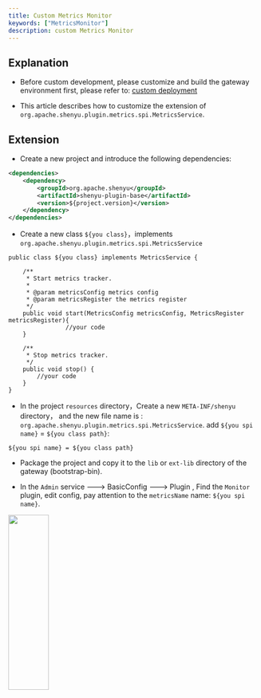 ```yaml
---
title: Custom Metrics Monitor
keywords: ["MetricsMonitor"]
description: custom Metrics Monitor
---
```



## Explanation

* Before custom development, please customize and build the gateway environment first, please refer to: [custom deployment](../../deployment/deployment-custom)

* This article describes how to customize the extension of  `org.apache.shenyu.plugin.metrics.spi.MetricsService`.

## Extension

* Create a new project and introduce the following dependencies:

```xml
<dependencies>
    <dependency>
        <groupId>org.apache.shenyu</groupId>
        <artifactId>shenyu-plugin-base</artifactId>
        <version>${project.version}</version>
    </dependency>
</dependencies>
```

* Create a new class `${you class}`，implements `org.apache.shenyu.plugin.metrics.spi.MetricsService`

```
public class ${you class} implements MetricsService {
   
   	/**
     * Start metrics tracker.
     *
     * @param metricsConfig metrics config
     * @param metricsRegister the metrics register
     */
    public void start(MetricsConfig metricsConfig, MetricsRegister metricsRegister){
				//your code
    }
    
    /**
     * Stop metrics tracker.
     */
    public void stop() {
      	//your code
    }
}
```

* In the project  `resources` directory，Create a new `META-INF/shenyu` directory， and the new file name is : `org.apache.shenyu.plugin.metrics.spi.MetricsService`.
add `${you spi name}` = `${you class path}`:

```
${you spi name} = ${you class path}
```

* Package the project and copy it to the `lib` or `ext-lib` directory of the gateway (bootstrap-bin).

* In the `Admin` service ---> BasicConfig ---> Plugin ,  Find the `Monitor` plugin,  edit config, pay attention to the `metricsName` name: `${you spi name}`.

<img src="/img/shenyu/custom/custom-metrics-monitor-en.jpg" width="40%" height="30%" />
